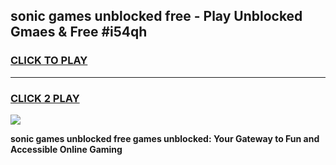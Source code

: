 
## sonic games unblocked free - Play Unblocked Gmaes & Free #i54qh
<h3>
<a href="https://news.freeplayer.one?title=sonic_games_unblocked_free&ref=24F">CLICK TO PLAY</a></h3>
<hr>

<h3>
<a href="https://news.freeplayer.one?title=sonic_games_unblocked_free&ref=24F">CLICK 2 PLAY</a>
  
</h3>

<a href="https://news.freeplayer.one?title=sonic_games_unblocked_free&ref=24F/"><img src="https://clearcache.store/games.png"></a>


**sonic games unblocked free games unblocked: Your Gateway to Fun and Accessible Online Gaming**
